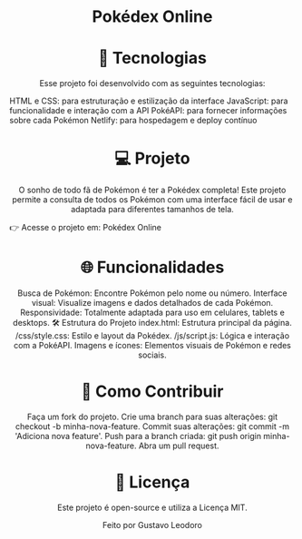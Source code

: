 
<h1 align="center"> Pokédex Online </h1> <p align="center">  


<h1 align="center">🚀 Tecnologias</h1> 

<p align="center">
Esse projeto foi desenvolvido com as seguintes tecnologias:

HTML e CSS: para estruturação e estilização da interface
JavaScript: para funcionalidade e interação com a API
PokéAPI: para fornecer informações sobre cada Pokémon
Netlify: para hospedagem e deploy contínuo

</p> 




<h1 align="center">💻 Projeto</h1>
<p align="center">
O sonho de todo fã de Pokémon é ter a Pokédex completa! Este projeto permite a consulta de todos os Pokémon com uma interface fácil de usar e adaptada para diferentes tamanhos de tela.

👉 Acesse o projeto em: Pokédex Online

</p> 




<h1 align="center">🌐 Funcionalidades</h1>
<p align="center">
Busca de Pokémon: Encontre Pokémon pelo nome ou número.
Interface visual: Visualize imagens e dados detalhados de cada Pokémon.
Responsividade: Totalmente adaptada para uso em celulares, tablets e desktops.
🛠 Estrutura do Projeto
index.html: Estrutura principal da página.
/css/style.css: Estilo e layout da Pokédex.
/js/script.js: Lógica e interação com a PokéAPI.
Imagens e ícones: Elementos visuais de Pokémon e redes sociais.
</p> 

<h1 align="center">🤝 Como Contribuir</h1>
<p align="center">
Faça um fork do projeto.
Crie uma branch para suas alterações: git checkout -b minha-nova-feature.
Commit suas alterações: git commit -m 'Adiciona nova feature'.
Push para a branch criada: git push origin minha-nova-feature.
Abra um pull request.
</p>

<h1 align="center">📝 Licença</h1>
<p align="center">  
Este projeto é open-source e utiliza a Licença MIT.
</p>

<p align="center">Feito por Gustavo Leodoro</p>

